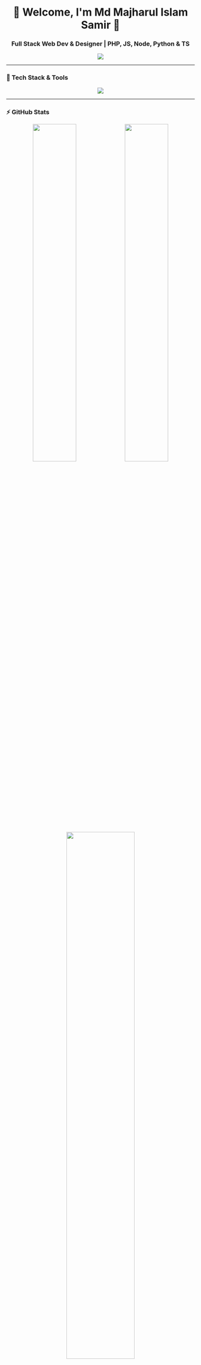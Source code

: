 <h1 align="center">🚀 Welcome, I'm Md Majharul Islam Samir 👋</h1>
<h3 align="center">Full Stack Web Dev & Designer | PHP, JS, Node, Python & TS</h3>

<p align="center">
  <img src="https://readme-typing-svg.herokuapp.com?font=Orbitron&size=25&pause=1000&color=F7B93E&center=true&vCenter=true&width=600&lines=Full+Stack+Developer;Cyberpunk+Tech+Enthusiast;Building+Next-Gen+Web+Apps">
</p>

---

### **💾 Tech Stack & Tools**
<p align="center">
  <img src="https://skillicons.dev/icons?i=php,js,ts,nodejs,python,mysql,react,express,tailwind,linux" />
</p>

---

### **⚡ GitHub Stats**
<p align="center">
  <img width="48%" src="https://github-readme-stats.vercel.app/api?username=Dev-Majharul&show_icons=true&theme=tokyonight" />
  <img width="48%" src="https://github-readme-streak-stats.herokuapp.com/?user=Dev-Majharul&theme=tokyonight" />
</p>

<p align="center">
  <img width="60%" src="https://github-readme-activity-graph.vercel.app/graph?username=Dev-Majharul&theme=react-dark&hide_border=true&bg_color=000000&color=ff0f7b&line=ff8c00&point=ffffff" />
</p>

---

### **🔮 Featured Projects**
🚀 **[Orbizen Folder Storage System](https://github.com/Dev-Majharul/Orbizen)** – A cloud-based storage system.  
🛠️ **[Cyberpunk Auth System](https://github.com/Dev-Majharul/Cyberpunk-Login)** – A futuristic login authentication UI.  
⚡ **[Dark Mode Web UI](https://github.com/Dev-Majharul/DarkMode-UI)** – A fully responsive UI with animated effects.  

---

### **💻 Latest Activity**
<!--START_SECTION:activity-->
<!--END_SECTION:activity-->
<p align="center">
  <img src="https://github-readme-activity-graph.vercel.app/graph?username=Dev-Majharul&theme=react-dark&hide_border=true&bg_color=000000&color=ff0f7b&line=ff8c00&point=ffffff" />
</p>


---

### **👾 Cyber Terminal**
```console
$ whoami
> Full Stack Developer | PHP Expert | Cyberpunk Enthusiast

$ skills --list
> PHP, JS, Node.js, TypeScript, Python, MySQL, TailwindCSS, React, Express.js

$ socials --connect
> [LinkedIn](https://linkedin.com/in/your-link) | [Twitter](https://twitter.com/your-handle) | [GitHub](https://github.com/Dev-Majharul)

$ exit
> "Code, Innovate, Repeat."


<p align="center"> <a href="https://github.com/Dev-Majharul"><img src="https://img.shields.io/badge/GitHub-black?style=for-the-badge&logo=github"></a> <a href="https://linkedin.com/in/your-link"><img src="https://img.shields.io/badge/LinkedIn-blue?style=for-the-badge&logo=linkedin"></a> <a href="https://twitter.com/your-handle"><img src="https://img.shields.io/badge/Twitter-black?style=for-the-badge&logo=twitter"></a> </p> ```
